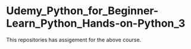 # Udemy_Python_for_Beginner-Learn_Python_Hands-on-Python_3
This repositories has assigement for the above course.

